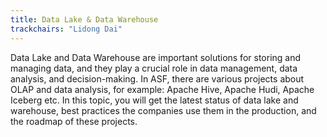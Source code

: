 ```yaml
---
title: Data Lake & Data Warehouse
trackchairs: "Lidong Dai"
---
```


Data Lake and Data Warehouse are important solutions for storing and managing data, and they play a crucial role in data management, data analysis, and decision-making.
In ASF, there are various projects about OLAP and data analysis, for example:
Apache Hive, Apache Hudi, Apache Iceberg etc.
In this topic, you will get the latest status of data lake and warehouse, best practices the companies use them in the production, and the roadmap of these projects.
